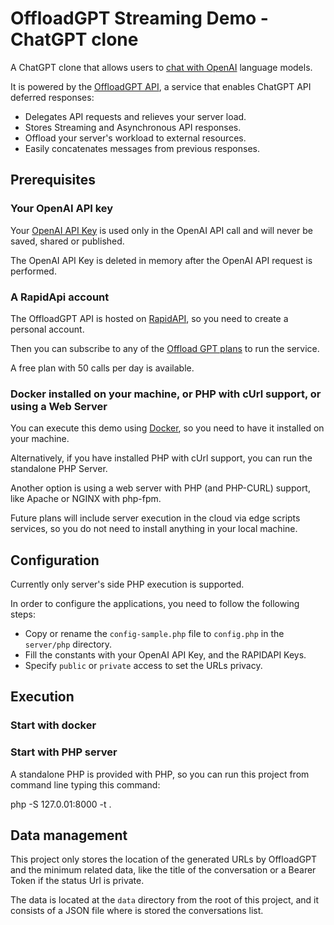
# OffloadGPT Streaming Demo - ChatGPT clone

A ChatGPT clone that allows users to [chat with OpenAI](https://platform.openai.com/docs/guides/chat) language models.

It is powered by the [OffloadGPT API](https://rapidapi.com/microdeploy/api/offloadgpt), a service that enables ChatGPT API deferred responses:

- Delegates API requests and relieves your server load.
- Stores Streaming and Asynchronous API responses.
- Offload your server's workload to external resources.
- Easily concatenates messages from previous responses.

## Prerequisites

### Your OpenAI API key

Your [OpenAI API Key](https://platform.openai.com/account/api-keys) is used only in the OpenAI API call and will never be saved, shared or published.

The OpenAI API Key is deleted in memory after the OpenAI API request is performed.

### A RapidApi account

The OffloadGPT API is hosted on [RapidAPI](https://rapidapi.com), so you need to create a personal account.

Then you can subscribe to any of the [Offload GPT plans](https://rapidapi.com/microdeploy/api/offloadgpt/pricing) to run the service.

A free plan with 50 calls per day is available.

### Docker installed on your machine, or PHP with cUrl support, or using a Web Server

You can execute this demo using [Docker](https://www.docker.com), so you need to have it installed on your machine.

Alternatively, if you have installed PHP with cUrl support, you can run the standalone PHP Server.

Another option is using a web server with PHP (and PHP-CURL) support, like Apache or NGINX with php-fpm.

Future plans will include server execution in the cloud via edge scripts services, so you do not need to install anything in your local machine.

## Configuration

Currently only server's side PHP execution is supported.

In order to configure the applications, you need to follow the following steps:

- Copy or rename the `config-sample.php` file to `config.php` in the `server/php` directory.
- Fill the constants with your OpenAI API Key, and the RAPIDAPI Keys.
- Specify `public` or `private` access to set the URLs privacy.

## Execution

### Start with docker

### Start with PHP server

A standalone PHP is provided with PHP, so you can run this project from command line typing this command:

php -S 127.0.01:8000 -t .

## Data management

This project only stores the location of the generated URLs by OffloadGPT and the minimum related data, like the title of the conversation or a Bearer Token if the status Url is private.

The data is located at the `data` directory from the root of this project, and it consists of a JSON file where is stored the conversations list.
